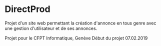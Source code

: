 # DirectProd
Projet d'un site web permettant la création d'annonce en tous genre avec une gestion d'utilisateur et de ses annonces.

Projet pour le CFPT Informatique, Genève
Début du projet 07.02.2019
